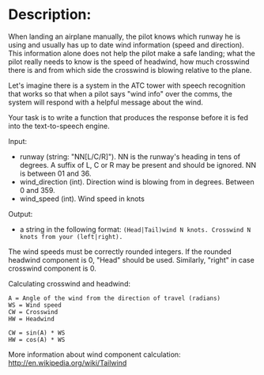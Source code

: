 # Description:

When landing an airplane manually, the pilot knows which runway he is using and usually has up to date wind information (speed and direction). This information alone does not help the pilot make a safe landing; what the pilot really needs to know is the speed of headwind, how much crosswind there is and from which side the crosswind is blowing relative to the plane.

Let's imagine there is a system in the ATC tower with speech recognition that works so that when a pilot says "wind info" over the comms, the system will respond with a helpful message about the wind.

Your task is to write a function that produces the response before it is fed into the text-to-speech engine.

Input:

- runway (string: "NN[L/C/R]"). NN is the runway's heading in tens of degrees. A suffix of L, C or R may be present and should be ignored. NN is between 01 and 36.
- wind_direction (int). Direction wind is blowing from in degrees. Between 0 and 359.
- wind_speed (int). Wind speed in knots

Output:

- a string in the following format: `(Head|Tail)wind N knots. Crosswind N knots from your (left|right).`

The wind speeds must be correctly rounded integers. If the rounded headwind component is 0, "Head" should be used. Similarly, "right" in case crosswind component is 0.

Calculating crosswind and headwind:

```
A = Angle of the wind from the direction of travel (radians)
WS = Wind speed
CW = Crosswind
HW = Headwind

CW = sin(A) * WS
HW = cos(A) * WS
```

More information about wind component calculation: http://en.wikipedia.org/wiki/Tailwind

